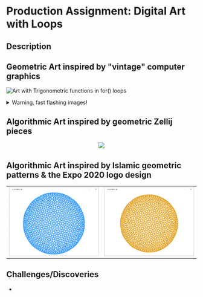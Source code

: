 # Production Assignment: Digital Art with Loops

## Description


## Geometric Art inspired by "vintage" computer graphics
![Art with Trigonometric functions in for() loops](https://github.com/mike-leo-k/intro-to-im/blob/master/june%202/digital_art_1.png)

<details>
  <summary>Warning, fast flashing images!</summary>
  
![Art with random() functions in for() loops](https://github.com/mlk525/intro-to-im/blob/master/june%202/digital_art_2.gif)
</details>

## Algorithmic Art inspired by geometric Zellij pieces
<p align="center">
  <a href="https://youtu.be/Li-B1tOE9Wk">
  <img width="500" src="images/zellij%20pattern.png)">
  </a>
</p>

## Algorithmic Art inspired by Islamic geometric patterns & the Expo 2020 logo design
<table border="0" width="100%"><tr>
  <td> <a href="https://youtu.be/SrVwAy6U0YM"><img src="images/blue pattern.png" alt="Expo 2020 Blue Logo style" style="width: 100%;"/></a></td>
  <td> <a href="https://youtu.be/SrVwAy6U0YM"><img src="images/gold pattern.png" alt="Expo 2020 GOld Logo style" style="width: 100%;"/></a></td>
</tr></table>

## Challenges/Discoveries
* 
